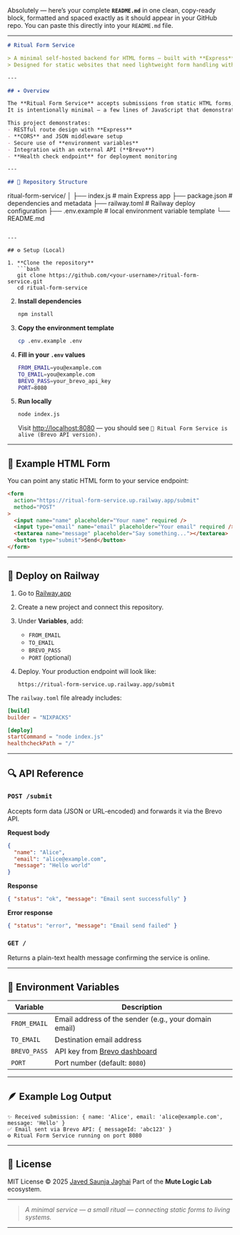 Absolutely — here’s your complete **`README.md`** in one clean, copy-ready block, formatted and spaced exactly as it should appear in your GitHub repo.
You can paste this directly into your `README.md` file.

---

```markdown
# Ritual Form Service

> A minimal self-hosted backend for HTML forms — built with **Express**, **Axios**, and the **Brevo API**.  
> Designed for static websites that need lightweight form handling without third-party plugins.

---

## ✴ Overview

The **Ritual Form Service** accepts submissions from static HTML forms, then relays them through the [Brevo (Sendinblue) transactional email API](https://developers.brevo.com/).  
It is intentionally minimal — a few lines of JavaScript that demonstrate backend logic, environment configuration, API integration, and deployment with [Railway](https://railway.app/).

This project demonstrates:
- RESTful route design with **Express**
- **CORS** and JSON middleware setup
- Secure use of **environment variables**
- Integration with an external API (**Brevo**)
- **Health check endpoint** for deployment monitoring

---

## 🧱 Repository Structure

```

ritual-form-service/
│
├── index.js          # main Express app
├── package.json      # dependencies and metadata
├── railway.toml      # Railway deploy configuration
├── .env.example      # local environment variable template
└── README.md

````

---

## ⚙️ Setup (Local)

1. **Clone the repository**
   ```bash
   git clone https://github.com/<your-username>/ritual-form-service.git
   cd ritual-form-service
````

2. **Install dependencies**

   ```bash
   npm install
   ```

3. **Copy the environment template**

   ```bash
   cp .env.example .env
   ```

4. **Fill in your `.env` values**

   ```bash
   FROM_EMAIL=you@example.com
   TO_EMAIL=you@example.com
   BREVO_PASS=your_brevo_api_key
   PORT=8080
   ```

5. **Run locally**

   ```bash
   node index.js
   ```

   Visit [http://localhost:8080](http://localhost:8080) — you should see
   `🌿 Ritual Form Service is alive (Brevo API version).`

---

## 📨 Example HTML Form

You can point any static HTML form to your service endpoint:

```html
<form
  action="https://ritual-form-service.up.railway.app/submit"
  method="POST"
>
  <input name="name" placeholder="Your name" required />
  <input type="email" name="email" placeholder="Your email" required />
  <textarea name="message" placeholder="Say something..."></textarea>
  <button type="submit">Send</button>
</form>
```

---

## 🚀 Deploy on Railway

1. Go to [Railway.app](https://railway.app)
2. Create a new project and connect this repository.
3. Under **Variables**, add:

   * `FROM_EMAIL`
   * `TO_EMAIL`
   * `BREVO_PASS`
   * `PORT` (optional)
4. Deploy.
   Your production endpoint will look like:

   ```
   https://ritual-form-service.up.railway.app/submit
   ```

The `railway.toml` file already includes:

```toml
[build]
builder = "NIXPACKS"

[deploy]
startCommand = "node index.js"
healthcheckPath = "/"
```

---

## 🔍 API Reference

### `POST /submit`

Accepts form data (JSON or URL-encoded) and forwards it via the Brevo API.

**Request body**

```json
{
  "name": "Alice",
  "email": "alice@example.com",
  "message": "Hello world"
}
```

**Response**

```json
{ "status": "ok", "message": "Email sent successfully" }
```

**Error response**

```json
{ "status": "error", "message": "Email send failed" }
```

### `GET /`

Returns a plain-text health message confirming the service is online.

---

## 🧩 Environment Variables

| Variable     | Description                                                             |
| ------------ | ----------------------------------------------------------------------- |
| `FROM_EMAIL` | Email address of the sender (e.g., your domain email)                   |
| `TO_EMAIL`   | Destination email address                                               |
| `BREVO_PASS` | API key from [Brevo dashboard](https://app.brevo.com/settings/keys/api) |
| `PORT`       | Port number (default: `8080`)                                           |

---

## 🪶 Example Log Output

```
✨ Received submission: { name: 'Alice', email: 'alice@example.com', message: 'Hello' }
✅ Email sent via Brevo API: { messageId: 'abc123' }
⚙️ Ritual Form Service running on port 8080
```

---

## 📜 License

MIT License © 2025 [Javed Saunja Jaghai](https://javedjaghai.com)
Part of the **Mute Logic Lab** ecosystem.

---

> *A minimal service — a small ritual — connecting static forms to living systems.*

---
